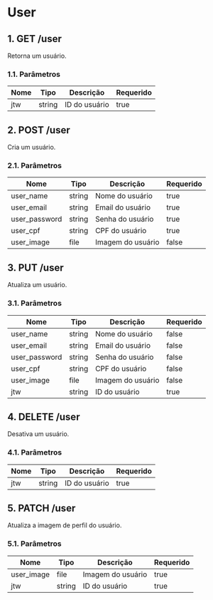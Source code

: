 # User

## 1. GET /user

Retorna um usuário.

### 1.1. Parâmetros

| Nome | Tipo   | Descrição     | Requerido |
|------|--------|---------------|-----------|
| jtw  | string | ID do usuário | true      |

## 2. POST /user

Cria um usuário.

### 2.1. Parâmetros

| Nome          | Tipo   | Descrição         | Requerido |
|---------------|--------|-------------------|-----------|
| user_name     | string | Nome do usuário   | true      |
| user_email    | string | Email do usuário  | true      |
| user_password | string | Senha do usuário  | true      |
| user_cpf      | string | CPF do usuário    | true      |
| user_image    | file   | Imagem do usuário | false     |

## 3. PUT /user

Atualiza um usuário.

### 3.1. Parâmetros

| Nome          | Tipo   | Descrição         | Requerido |
|---------------|--------|-------------------|-----------|
| user_name     | string | Nome do usuário   | false     |
| user_email    | string | Email do usuário  | false     |
| user_password | string | Senha do usuário  | false     |
| user_cpf      | string | CPF do usuário    | false     |
| user_image    | file   | Imagem do usuário | false     |
| jtw           | string | ID do usuário     | true      |

## 4. DELETE /user

Desativa um usuário.

### 4.1. Parâmetros

| Nome | Tipo   | Descrição     | Requerido |
|------|--------|---------------|-----------|
| jtw  | string | ID do usuário | true      |

## 5. PATCH /user

Atualiza a imagem de perfil do usuário.

### 5.1. Parâmetros

| Nome       | Tipo   | Descrição         | Requerido |
|------------|--------|-------------------|-----------|
| user_image | file   | Imagem do usuário | true      |
| jtw        | string | ID do usuário     | true      |
